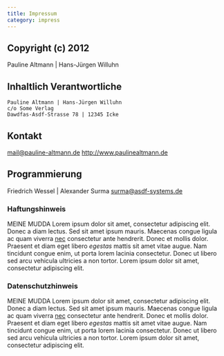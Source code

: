 ```yaml
---
title: Impressum
category: impress
---
```

## Copyright (c) 2012
Pauline Altmann | Hans-Jürgen Willuhn

## Inhaltlich Verantwortliche
```
Pauline Altmann | Hans-Jürgen Willuhn
c/o Some Verlag
Dawdfas-Asdf-Strasse 78 | 12345 Icke
```

## Kontakt
<mail@pauline-altmann.de>
<http://www.paulinealtmann.de>

## Programmierung
Friedrich Wessel | Alexander Surma
<surma@asdf-systems.de>

### Haftungshinweis
MEINE MUDDA Lorem ipsum dolor sit amet, consectetur adipiscing elit. Donec a diam lectus. Sed sit amet ipsum mauris. Maecenas congue ligula ac quam viverra [nec](http://google.de) consectetur ante hendrerit. Donec et mollis dolor. Praesent et diam eget libero _egestas_ mattis sit amet vitae augue. Nam tincidunt congue enim, ut porta lorem lacinia consectetur. Donec ut libero sed arcu vehicula ultricies a non tortor. Lorem ipsum dolor sit amet, consectetur adipiscing elit.

### Datenschutzhinweis
MEINE MUDDA Lorem ipsum dolor sit amet, consectetur adipiscing elit. Donec a diam lectus. Sed sit amet ipsum mauris. Maecenas congue ligula ac quam viverra [nec](http://google.de) consectetur ante hendrerit. Donec et mollis dolor. Praesent et diam eget libero _egestas_ mattis sit amet vitae augue. Nam tincidunt congue enim, ut porta lorem lacinia consectetur. Donec ut libero sed arcu vehicula ultricies a non tortor. Lorem ipsum dolor sit amet, consectetur adipiscing elit.
